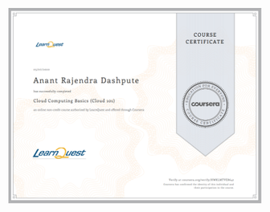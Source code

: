 

![Cloud Computing Basics](https://github.com/DASHANANT/Certificates_Awarded/blob/main/Coursera/Anant%20Dashpute%20-%20Cloud%20Computing.png)
